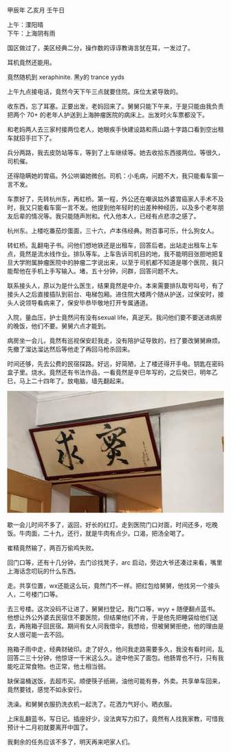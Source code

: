 甲辰年 乙亥月 壬午日

上午：溧阳晴  
下午：上海阴有雨  

国区做过了，美区经典二分，操作数的谆谆教诲言犹在耳，一发过了。

耳机竟然还能用。

竟然随机到 xeraphinite. 黑y的 trance yyds

上午九点接电话，竟然今天下午三点就要住院。床位太紧导致的。

收东西，忘了耳塞。正要出发，老妈回来了。舅舅只能下午来，于是只能由我负责把两个 70+ 的老年人护送到上海肿瘤医院的病床上。出发时火车票都没下。

和老妈两人去三家村接两位老人，她眼疾手快建设路和燕山路十字路口看到空出租车就招手拦下了。

兵分两路，我去皮防站等车，等到了上车继续等。她去收拾东西接两位。等很久，司机催。

还得隐瞒她的胃癌。外公哄骗她微创。司机：小毛病，问题不大，我只能看车窗一言不发。

车票好了，先转杭州东，再虹桥。第一程，外公还在嘲讽姑外婆胃癌家人手术不及时，我又只能看车窗一言不发。他提到他年轻时的出差种种经历，以及多个老年朋友后辈的情况等。我只能随声附和。代入他本人，已经有点悲凉之感了。

杭州东。上楼吃番茄炒蛋面，三十六，卢本伟经典。附百事可乐，什么狗女人。

转虹桥。乱翻电子书。问他们想地铁还是出租车，回答后者。出站走出租车上车点，竟然是流水线作业。排队等车。上车告诉司机目的地，我不能明目张胆地把复旦大学附属肿瘤医院中的肿瘤二字说出来，以至于司机都不知道是哪个医院，我只能帮他在手机上手写输入。堵，五十分钟，问群，回答问题不大。

联系接头人，原以为是什么医生，结果竟然是中介。本来需要排队取号叫号，有了接头人之后直接插队到前台、电梯包厢。进住院大楼两个随从护送，过保安时，接头人说领导看病来了，保安毕恭毕敬地打开专属通道。

入院，量血压，护士竟然问有没有sexual life，真逆天。我问他们要不要送进病房的晚饭，他们不要。舅舅六点才能到。

病房坐一会儿，竟然有巡视保安赶我走，没有陪护证导致的，扫了要改舅舅麻烦。先撤了溜达溜达然后等他走了再回马枪杀回来。

时间还够，先去公费的民宿探路。好远，好简陋，上了楼还得开手电。钥匙在密码盒子里。烧水。竟然还有书法作品，一看竟然是辛巳年写的，之后癸巳，明年乙巳，马上二十四年了。放电脑，墙先翻起来。

![alt text](image_00.jpg)

歇一会儿时间不多了，返回，好长的红灯。走到医院门口对面，时间还多，吃晚饭。牛肉面，二十九，还行，就是牛肉有点少。口渴，把汤全喝了。

崔精竟然输了，两百万偷鸡失败。

回门口等，还有十几分钟，去门诊找凳子，arc 启动，旁边大爷还凑过来看，嘴里上海话念叨玩的什么东西。

走。共享位置，wx还能这么玩，竟然门不一样。把红包给舅舅，他找另一个接头人，二号楼门口等。

去三号楼。这次没码不让进了，舅舅扫登记，我门口等，wyy + 随便翻点蓝书。他想让外公外婆去民宿住不要医院，但结果他们不肯，于是他先把睡袋给他们送去，再拖箱子回民宿。期间有女人问我借伞，我想给，但被舅舅拒绝，他的理由是女人很可能一去不回。

拖箱子雨中走，经典财破印。走了好久，他问我走路需要多久，我没有看时间，乱回答二三十分钟，他惊讶一千米这么久。途中他买了面包。他肠胃也不行，只有我能吃正常食物。也正常，他土相当弱。

缺保温桶送饭，去超市买。顺便筷子纸碗，油他可能有券，外卖。共享单车回来，竟然要钱，感觉不如永安行。

洗澡。和舅舅衣服扔洗衣机一起洗了。花洒力气好小。晒衣服。

上床乱翻蓝书，写日记。插座好少，没法爽写力扣了。竟然有人找我家教，可惜我预计十二月初就要离开中国了。

我剩余的任务应该不多了，明天再来吧家人们。